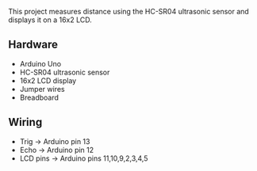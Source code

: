This project measures distance using the HC-SR04 ultrasonic sensor and displays it on a 16x2 LCD.

## Hardware
- Arduino Uno
- HC-SR04 ultrasonic sensor
- 16x2 LCD display
- Jumper wires
- Breadboard

## Wiring
- Trig → Arduino pin 13
- Echo → Arduino pin 12
- LCD pins → Arduino pins 11,10,9,2,3,4,5
